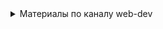 <details>
<summary>Материалы по каналу web-dev</summary>

<details>
<summary>Уроки 1 - 3 - запуск node, глобальные объекты, импорт и экспорт в node</summary>

Урок №1. Если нужно перейти в определённую папку через терминал и запустить Node.js, то необходимо в начале открыть терминал, написать `cd .\node-js\theory`, что является путем и запустить node написав в терминал команду `node test`. 

---

Урок №2. В node.js существует несколько глобальных объектов: 

* `global` -  аналог window в браузере, представляет глобальное пространство имён. Сюда можно добавлять переменные/функции, которые будут доступны во всём приложении. Но обычно не рекомендуется активно использовать global, так как это может привести к конфликтам имён и ухудшить читаемость кода.
* `__dirname` - возвращает `абсолютный путь к директории` где мы работаем, то есть `..\node-js\theory`;
* `__filename` - возвращает `абсолютный путь к самому файлу`, включая имя и расширение. `..\node-js\theory\test.js`;
* `process` -  предоставляет информацию о процессе Node.js. Позволяет управлять переменными среды, получать аргументы командной строки, завершать процесс и т.д. Примеры: `process.env` – доступ к переменным окружения; `process.argv` – аргументы, переданные через командную строку, `process.exit()` – завершение выполнения скрипта.
* `new URL("..")` - конструктор с помощью которого можно работать с получаемыми серверами, например вытаскивать из url полезные данные

---

Урок №3. Когда нам необходимо с одного файла экспортировать в другой файл. То необходимо в начале объявить, что мы хотим экспортировать через [`module.exports = ...`](./theory/webdev/lesson_03/test.js), если это простая переменная либо через объект значения которые хотим экспортировать, а уже в месте где хотим использовать написать [require()](./theory/webdev/lesson_03/modules.js)

</details>

<details>
<summary>Урок - 4 - чтения, создания и удаления папок/файлов</summary>

1. Для того чтобы прочитать файл, нам необходимо исп метод асинхронной функции  readFile => `readFile(путь до файла, callback срабатывает когда мы вызовем метод)`

2. Для того чтобы написать новый файл мы можем исп метод: `fs.writeFile(путь по которому будет создан новый файл с именем, data - данные, которые будут записаны и коллбек функция)`

3. Если нам необходимо поместить файл в папку или в директорию, нам необходимо исп `mkdir (путь по которому будет создан новый файл с именем и коллбек)`

4. Удаления `файла` через метод `unlink('путь до файла' и коллбек)` и директории (`папки`) через метод `rmdir('путь до папки' и коллбек)`

[Примеры урока](./theory/webdev/lesson_04/app.js)
</details>

<details>
<summary>Урок по 5 - 6 - Создание общего класса EventEmitter и типы потоков</summary>

В node-js есть 4 основных типа потоков - `readable` (читающий), `writable` (пишущий), `duplex`(когда происходит и чтения и запись), `transform` (преобразующий - аналогичный duplex, но позволяет менять читаемая и записываемые данные)

1. Для того чтобы создать `readable` (читающий) поток нам необходимо исп `.createReadStream(путь до чтения файла)`

2. Для того, чтобы создать копию файла или пишущий поток, исп `.createWriteStream(Путь до файла)`
c методом .write()

[Подробнее](./theory/webdev/lesson_06/app.js); 

</details>

<details>
<summary>Уроки по 7 - 11 - Роутинг, установка express и nodemon (автомат перезапуск сервера)</summary>

[В 7 уроке - создавался сервер с помощью http модуля](./theory/webdev/lesson_07-11/app.js), затем добавились [страницы](./theory/webdev/lesson_07-11/views-for-routing) и мы решили с помощью данных страниц прикрутить логику роутинга на сервере с помощью [нативного node.js](./theory/webdev/lesson_07-11/server-node-js-routing.js), а потом произошло установка express и nodemon (автоматический перезапуск сервера) и переписали [нативный node.js на express](./theory/webdev/lesson_07-11/server-express-routing.js) и сравнили их 


</details>

<details>
<summary>Уроки 12 - 13 - EJS - шаблонизатор и работа с ним, а также миддлвары
</summary>

В этом уроке рассматривается ejs-шаблонизатор для того чтобы создать пользовательский интерфейс, а также превратили [статичные html страницы](./theory/webdev/lesson_12-13/views/index.html) в [динамические](./theory/webdev/lesson_12-13/ejs-views/index.ejs), которые будут получать данные от сервера и рендерить их

C помощью шаблонизатор мы можем [вырезать куски кода](./theory/webdev/lesson_12-13/ejs-views/partial/nav.ejs) и использовать их в [разных местах](./theory/webdev/lesson_12-13/ejs-views/index.ejs). Также в теге ejs мы можем описать любой код. Основная задача заключается в том, чтобы на сервере
формировать нужные данные и отправлять их в шаблон. Например есть список [контактов на сервере](./theory/webdev/lesson_12-13/server.js) и нам необходимо [отрисовать](./theory/webdev/lesson_12-13/ejs-views/contacts.ejs)

В контексте node-js - middleware - функция, которая выполняется между получение запроса с серверам и возврата им ответам браузеру. На сервере у нас прямого доступа к динамическим стилям нету, так как они хранятся на сервере, но мы можем написать специальный middleware который дает доступ к [динамическим стилям](./theory/webdev/lesson_12-13/server.js) - app.use(express.static('styles')). А также мы можем использовать посторонние библиотеки, чтобы например узнать сколько занимает загрузка при переходе на другую страницу через `morgan`

```
const morgan = require('morgan') 
app.use(morgan(':method :url :status :res[content-length] - :response-time ms'));
```

Стоит отметить, что middleware должны быть в самом начале. 

</details>

<details>
<summary>Урок 14 - Обработка post-запроса на стороне сервера</summary>

Продолжить просмотр попозже

</details>

---

<details>
<summary></summary>

</details>


<details>
<summary></summary>

</details>

</details>